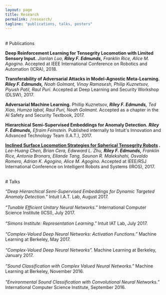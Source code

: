 ```yaml
---
layout: page
title: Research
permalink: /research/
tagline: "publications, talks, posters"
---
```


<br>
# Publications

**Deep Reinforcement Learning for Tensegrity Locomotion with Limited Sensory Input.** *Jianlan Luo, **Riley F. Edmunds,** Franklin Rice, Alice M. Agogino.* Accepted at IEEE International Conference on Robotics and Automation (ICRA), 2018.

**Transferability of Adversarial Attacks in Model-Agnostic Meta-Learning.** ***Riley F. Edmunds,*** *Noah Golmant, Vinay Ramasesh, Philip Kuznetsov, Piyush Patil, Raul Puri.* Accepted at Deep Learning and Security Workshop (DLSW), 2017. 

**Adversarial Machine Learning.** Phillip Kuznetsov, ***Riley F. Edmunds,** Ted Xiao, Humza Iqbal, Raul Puri, Noah Golmant.* Accepted as a chapter in the AI Safety and Security Textbook, 2017.

**Hierarchical Semi-Supervised Embeddings for Anomaly Detection.** ***Riley F. Edmunds,** Efraim Feinstein.* Published internally to Intuit's Innovation and Advanced Technology Team (I.A.T.), 2017.


**<a href="http://rileyedmunds.com/download/iros2017.pdf" target="_blank">Inclined Surface Locomotion Strategies for Spherical Tensegrity Robots</a>
.** *Lee-Huang Chen, Brian Cera, Edwward L. Zhu, **Riley F. Edmunds,** Franklin Rice, Antonia Bronars, Ellande Tang, Saunon R. Malekshahi, Osvaldo Romero, Adrian K. Agogino, Alice M. Agogino.* Accepted at IEEE/RSJ International Conference on Intelligent Robots and Systems (IROS), 2017.


<br>
# Talks

*“Deep Hierarchical Semi-Supervised Embeddings for Dynamic Targeted Anomaly Detection.”* Intuit I.A.T. Lab, August 2017.
<br><br>
*“Tunable Efficient Unitary Neural Networks.”* International Computer Science Institute (ICSI), July 2017.
<br><br>
*“Simons Institute: Representation Learning.”* Intuit IAT Lab, July 2017.
<br><br>
*“Complex-Valued Deep Neural Networks: Activation Functions.”* Machine Learning at Berkeley, May 2017.
<br><br>
 *“Complex-Valued Deep Neural Networks”.* Machine Learning at Berkeley, January 2017.
 <br><br>
 *“Sound Classification with Complex Valued Neural Networks.”* Machine Learning at Berkeley, November 2016.
 <br><br>
*"Environmental Sound Classification with Convolutional Neural Networks.”* International Computer Science Institute, September 2016. 

